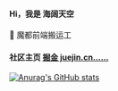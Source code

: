 #### Hi，我是 海阔天空

🐋 魔都前端搬运工

#### 社区主页 [掘金 juejin.cn……](https://juejin.cn/user/2594503172831208/posts)
[![Anurag's GitHub stats](https://github-readme-stats.vercel.app/api?username=xy-sea)](https://github.com/xy-sea)
